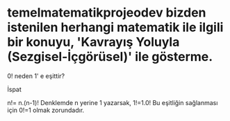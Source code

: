 # temelmatematikprojeodev bizden istenilen herhangi matematik ile ilgili bir konuyu, 'Kavrayış Yoluyla (Sezgisel-İçgörüsel)' ile gösterme.

0! neden 1' e eşittir?

İspat

n!= n.(n-1)!
Denklemde n yerine 1 yazarsak,
1!=1.0!
Bu eşitliğin sağlanması için 0!=1 olmak zorundadır.
